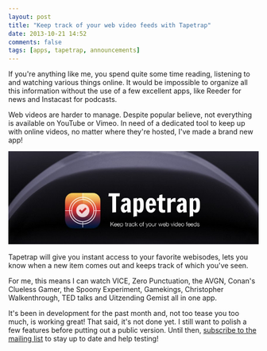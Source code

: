 ```yaml
---
layout: post
title: "Keep track of your web video feeds with Tapetrap"
date: 2013-10-21 14:52
comments: false
tags: [apps, tapetrap, announcements]
---
```


If you're anything like me, you spend quite some time reading, listening to and
watching various things online. It would be impossible to organize all this
information without the use of a few excellent apps, like Reeder for news 
and Instacast for podcasts.

Web videos are harder to manage. Despite popular believe, not everything is
available on YouTube or Vimeo. In need of a dedicated tool to keep up with online videos,
no matter where they're hosted, I've made a brand new app!

<!-- more -->

![Keep track of your web video feeds with Tapetrap](/assets/img/old/content/tapetrap-banner.jpg)


Tapetrap will give you instant access to your favorite webisodes, lets you know when 
a new item comes out and keeps track of which you've seen. 

For me, this means I can watch VICE, Zero Punctuation, the AVGN, Conan's 
Clueless Gamer, the Spoony Experiment, Gamekings, Christopher Walkenthrough, TED talks and Uitzending 
Gemist all in one app.

It's been in development for the past month and, not too tease you too much, is
working great! That said, it's not done yet. I still want to polish a 
few features before putting out a public version. Until then, [subscribe to the mailing list](/tapetrap/) 
to stay up to date and help testing!
